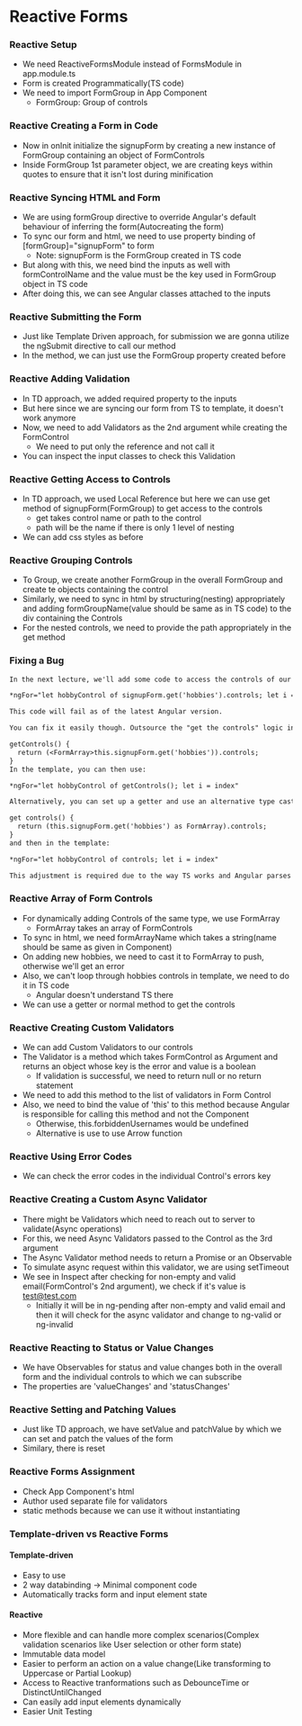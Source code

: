 # Reactive Forms

### Reactive Setup

* We need ReactiveFormsModule instead of FormsModule in app.module.ts
* Form is created Programmatically(TS code)
* We need to import FormGroup in App Component
  * FormGroup: Group of controls

### Reactive Creating a Form in Code

* Now in onInit initialize the signupForm by creating a new instance of FormGroup containing an object of FormControls
* Inside FormGroup 1st parameter object, we are creating keys within quotes to ensure that it isn't lost during minification

### Reactive Syncing HTML and Form

* We are using formGroup directive to override Angular's default behaviour of inferring the form(Autocreating the form)
* To sync our form and html, we need to use property binding of [formGroup]="signupForm" to form
  * Note: signupForm is the FormGroup created in TS code
* But along with this, we need bind the inputs as well with formControlName and the value must be the key used in FormGroup object in TS code
* After doing this, we can see Angular classes attached to the inputs

### Reactive Submitting the Form

* Just like Template Driven approach, for submission we are gonna utilize the ngSubmit directive to call our method
* In the method, we can just use the FormGroup property created before

### Reactive Adding Validation

* In TD approach, we added required property to the inputs
* But here since we are syncing our form from TS to template, it doesn't work anymore
* Now, we need to add Validators as the 2nd argument while creating the FormControl
  * We need to put only the reference and not call it
* You can inspect the input classes to check this Validation

### Reactive Getting Access to Controls

* In TD approach, we used Local Reference but here we can use get method of signupForm(FormGroup) to get access to the controls
  * get takes control name or path to the control
  * path will be the name if there is only 1 level of nesting
* We can add css styles as before

### Reactive Grouping Controls

* To Group, we create another FormGroup in the overall FormGroup and create te objects containing the control
* Similarly, we need to sync in html by structuring(nesting) appropriately and adding formGroupName(value should be same as in TS code) to the div containing the Controls
* For the nested controls, we need to provide the path appropriately in the get method

### Fixing a Bug

```txt
In the next lecture, we'll add some code to access the controls of our form array:

*ngFor="let hobbyControl of signupForm.get('hobbies').controls; let i = index"

This code will fail as of the latest Angular version.

You can fix it easily though. Outsource the "get the controls" logic into a method of your component code (the .ts file):

getControls() {
  return (<FormArray>this.signupForm.get('hobbies')).controls;
}
In the template, you can then use:

*ngFor="let hobbyControl of getControls(); let i = index"

Alternatively, you can set up a getter and use an alternative type casting syntax:

get controls() {
  return (this.signupForm.get('hobbies') as FormArray).controls;
}
and then in the template:

*ngFor="let hobbyControl of controls; let i = index"

This adjustment is required due to the way TS works and Angular parses your templates (it doesn't understand TS there).
```

### Reactive Array of Form Controls

* For dynamically adding Controls of the same type, we use FormArray
  * FormArray takes an array of FormControls
* To sync in html, we need formArrayName which takes a string(name should be same as given in Component)
* On adding new hobbies, we need to cast it to FormArray to push, otherwise we'll get an error
* Also, we can't loop through hobbies controls in template, we need to do it in TS code
  * Angular doesn't understand TS there
* We can use a getter or normal method to get the controls

### Reactive Creating Custom Validators

* We can add Custom Validators to our controls
* The Validator is a method which takes FormControl as Argument and returns an object whose key is the error and value is a boolean
  * If validation is successful, we need to return null or no return statement
* We need to add this method to the list of validators in Form Control
* Also, we need to bind the value of 'this' to this method because Angular is responsible for calling this method and not the Component
  * Otherwise, this.forbiddenUsernames would be undefined
  * Alternative is use to use Arrow function

### Reactive Using Error Codes

* We can check the error codes in the individual Control's errors key

### Reactive Creating a Custom Async Validator

* There might be Validators which need to reach out to server to validate(Async operations)
* For this, we need Async Validators passed to the Control as the 3rd argument
* The Async Validator method needs to return a Promise or an Observable
* To simulate async request within this validator, we are using setTimeout
* We see in Inspect after checking for non-empty and valid email(FormControl's 2nd argument), we check if it's value is test@test.com
  * Initially it will be in ng-pending after non-empty and valid email and then it will check for the async validator and change to ng-valid or ng-invalid

### Reactive Reacting to Status or Value Changes

* We have Observables for status and value changes both in the overall form and the individual controls to which we can subscribe
* The properties are 'valueChanges' and 'statusChanges'

### Reactive Setting and Patching Values

* Just like TD approach, we have setValue and patchValue by which we can set and patch the values of the form
* Similary, there is reset

### Reactive Forms Assignment

* Check App Component's html
* Author used separate file for validators
* static methods because we can use it without instantiating

### Template-driven vs Reactive Forms

#### Template-driven

* Easy to use
* 2 way databinding -> Minimal component code
* Automatically tracks form and input element state

#### Reactive

* More flexible and can handle more complex scenarios(Complex validation scenarios like User selection or other form state)
* Immutable data model
* Easier to perform an action on a value change(Like transforming to Uppercase or Partial Lookup)
* Access to Reactive tranformations such as DebounceTime or DistinctUntilChanged
* Can easily add input elements dynamically
* Easier Unit Testing